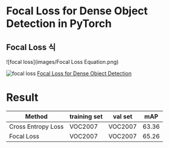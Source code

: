 # Focal Loss for Dense Object Detection in PyTorch

## Focal Loss 식

![focal loss](images/Focal Loss Equation.png)

![focal loss](images/focal_loss.png)
[Focal Loss for Dense Object Detection](https://arxiv.org/pdf/1708.02002.pdf)

# Result
 Method             | training set | val set | mAP
---                 |---           |---      |---
 Cross Entropy Loss |VOC2007  | VOC2007 | 63.36
 Focal Loss         |VOC2007  | VOC2007 | 65.26
